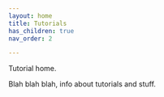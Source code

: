 ```yaml
---
layout: home
title: Tutorials
has_children: true
nav_order: 2

---
```


Tutorial home.

Blah blah blah, info about tutorials and stuff.
